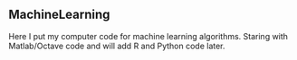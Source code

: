 ## MachineLearning

Here I put my computer code for machine learning algorithms. Staring with Matlab/Octave code and will add R and Python code later.